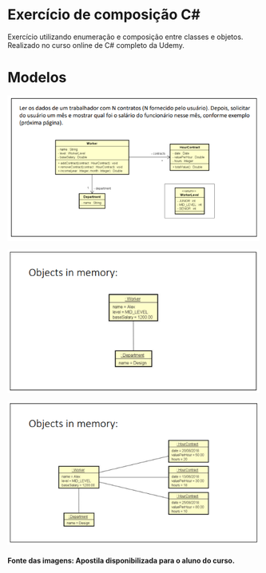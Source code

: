 # Exercício de composição C#
Exercício utilizando enumeração e composição entre classes e objetos. Realizado no curso online de C# completo da Udemy.

# Modelos
![Modelo padrão](https://github.com/diegog404/assets/blob/main/Diversos/Modelo.png)

![Objetos1](https://github.com/diegog404/assets/blob/main/Diversos/Objetos1.png)

![Objetos2](https://github.com/diegog404/assets/blob/main/Diversos/Objetos2.png)

#### Fonte das imagens: Apostila disponibilizada para o aluno do curso.

